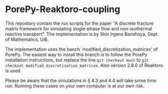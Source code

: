 # PorePy-Reaktoro-coupling

This repostory contain the run scripts for the paper "A discrete fracture matrix framework for simulating single-phase flow and non-isothermal reactive transport". The implementation is by Shin Irgens Banshoya, Dept. of Mathematics, UiB.

The implementation uses the banch ´modified_discretization_matrices' of PorePy. The easiest way to install this branch is to follow the PorePy installation instructions, but replace the line `git checkout main` to `git checkout modified_discretization_matrices`. Also version 2.8.0 of Reaktoro is used.

Please be aware that the simulations in § 4.3 and 4.4 will take some time run. Running these cases on your own computer is at our own risk.
